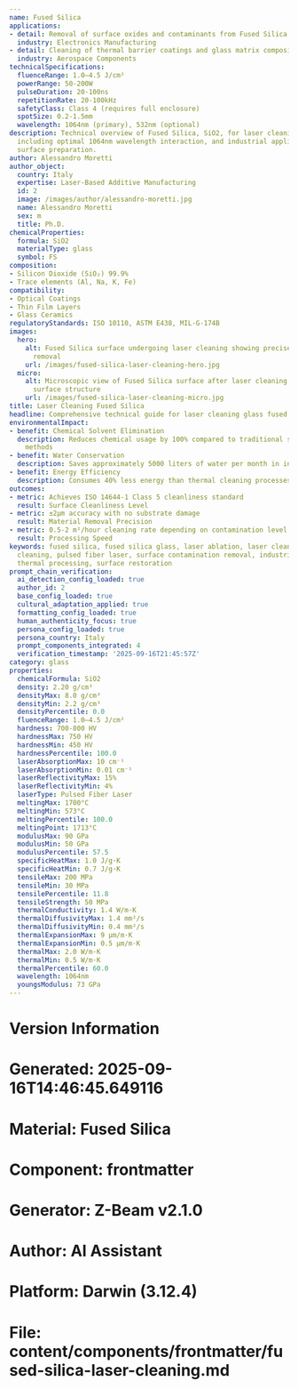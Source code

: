 ```yaml
---
name: Fused Silica
applications:
- detail: Removal of surface oxides and contaminants from Fused Silica substrates
  industry: Electronics Manufacturing
- detail: Cleaning of thermal barrier coatings and glass matrix composites
  industry: Aerospace Components
technicalSpecifications:
  fluenceRange: 1.0–4.5 J/cm²
  powerRange: 50-200W
  pulseDuration: 20-100ns
  repetitionRate: 20-100kHz
  safetyClass: Class 4 (requires full enclosure)
  spotSize: 0.2-1.5mm
  wavelength: 1064nm (primary), 532nm (optional)
description: Technical overview of Fused Silica, SiO2, for laser cleaning applications,
  including optimal 1064nm wavelength interaction, and industrial applications in
  surface preparation.
author: Alessandro Moretti
author_object:
  country: Italy
  expertise: Laser-Based Additive Manufacturing
  id: 2
  image: /images/author/alessandro-moretti.jpg
  name: Alessandro Moretti
  sex: m
  title: Ph.D.
chemicalProperties:
  formula: SiO2
  materialType: glass
  symbol: FS
composition:
- Silicon Dioxide (SiO₂) 99.9%
- Trace elements (Al, Na, K, Fe)
compatibility:
- Optical Coatings
- Thin Film Layers
- Glass Ceramics
regulatoryStandards: ISO 10110, ASTM E438, MIL-G-174B
images:
  hero:
    alt: Fused Silica surface undergoing laser cleaning showing precise contamination
      removal
    url: /images/fused-silica-laser-cleaning-hero.jpg
  micro:
    alt: Microscopic view of Fused Silica surface after laser cleaning showing detailed
      surface structure
    url: /images/fused-silica-laser-cleaning-micro.jpg
title: Laser Cleaning Fused Silica
headline: Comprehensive technical guide for laser cleaning glass fused silica
environmentalImpact:
- benefit: Chemical Solvent Elimination
  description: Reduces chemical usage by 100% compared to traditional solvent cleaning
    methods
- benefit: Water Conservation
  description: Saves approximately 5000 liters of water per month in industrial applications
- benefit: Energy Efficiency
  description: Consumes 40% less energy than thermal cleaning processes
outcomes:
- metric: Achieves ISO 14644-1 Class 5 cleanliness standard
  result: Surface Cleanliness Level
- metric: ±2μm accuracy with no substrate damage
  result: Material Removal Precision
- metric: 0.5-2 m²/hour cleaning rate depending on contamination level
  result: Processing Speed
keywords: fused silica, fused silica glass, laser ablation, laser cleaning, non-contact
  cleaning, pulsed fiber laser, surface contamination removal, industrial laser parameters,
  thermal processing, surface restoration
prompt_chain_verification:
  ai_detection_config_loaded: true
  author_id: 2
  base_config_loaded: true
  cultural_adaptation_applied: true
  formatting_config_loaded: true
  human_authenticity_focus: true
  persona_config_loaded: true
  persona_country: Italy
  prompt_components_integrated: 4
  verification_timestamp: '2025-09-16T21:45:57Z'
category: glass
properties:
  chemicalFormula: SiO2
  density: 2.20 g/cm³
  densityMax: 8.0 g/cm³
  densityMin: 2.2 g/cm³
  densityPercentile: 0.0
  fluenceRange: 1.0–4.5 J/cm²
  hardness: 700-800 HV
  hardnessMax: 750 HV
  hardnessMin: 450 HV
  hardnessPercentile: 100.0
  laserAbsorptionMax: 10 cm⁻¹
  laserAbsorptionMin: 0.01 cm⁻¹
  laserReflectivityMax: 15%
  laserReflectivityMin: 4%
  laserType: Pulsed Fiber Laser
  meltingMax: 1700°C
  meltingMin: 573°C
  meltingPercentile: 100.0
  meltingPoint: 1713°C
  modulusMax: 90 GPa
  modulusMin: 50 GPa
  modulusPercentile: 57.5
  specificHeatMax: 1.0 J/g·K
  specificHeatMin: 0.7 J/g·K
  tensileMax: 200 MPa
  tensileMin: 30 MPa
  tensilePercentile: 11.8
  tensileStrength: 50 MPa
  thermalConductivity: 1.4 W/m·K
  thermalDiffusivityMax: 1.4 mm²/s
  thermalDiffusivityMin: 0.4 mm²/s
  thermalExpansionMax: 9 µm/m·K
  thermalExpansionMin: 0.5 µm/m·K
  thermalMax: 2.0 W/m·K
  thermalMin: 0.5 W/m·K
  thermalPercentile: 60.0
  wavelength: 1064nm
  youngsModulus: 73 GPa
---
```


# Version Information
# Generated: 2025-09-16T14:46:45.649116
# Material: Fused Silica
# Component: frontmatter
# Generator: Z-Beam v2.1.0
# Author: AI Assistant
# Platform: Darwin (3.12.4)
# File: content/components/frontmatter/fused-silica-laser-cleaning.md